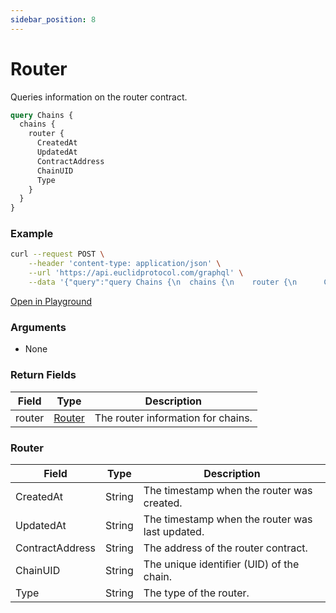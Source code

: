 ```yaml
---
sidebar_position: 8
---
```


# Router

Queries information on the router contract.

```graphql
query Chains {
  chains {
    router {
      CreatedAt
      UpdatedAt
      ContractAddress
      ChainUID
      Type
    }
  }
}

```

### Example

```bash
curl --request POST \
    --header 'content-type: application/json' \
    --url 'https://api.euclidprotocol.com/graphql' \
    --data '{"query":"query Chains {\n  chains {\n    router {\n      CreatedAt\n      UpdatedAt\n      ContractAddress\n      ChainUID\n      Type\n    }\n  }\n}"}'
```

[Open in Playground](https://api.euclidprotocol.com?explorerURLState=N4IgJg9gxgrgtgUwHYBcQC4QEcYIE4CeABAMIAWAhgJZIDORwAOkkUVJTfUy60XhDBT4GzXrxJ4EFIWACCKUWKIBVAA5hpCOQp5iSEVHgpQUssGEm1aivRyTKAkgBEbvACoFVCVwF9FfpB8QABoQADcKPCoKACMAGwRaDBAQHyA)

### Arguments

- None

### Return Fields

| Field                  | Type   | Description                                             |
|------------------------|--------|---------------------------------------------------------|
| router                 | [Router](#router-1) | The router information for chains.                     |

### Router

| Field            | Type   | Description                               |
|------------------|--------|-------------------------------------------|
| CreatedAt        | String | The timestamp when the router was created. |
| UpdatedAt        | String | The timestamp when the router was last updated. |
| ContractAddress  | String | The address of the router contract.       |
| ChainUID         | String | The unique identifier (UID) of the chain. |
| Type             | String | The type of the router.                   |
